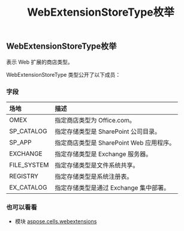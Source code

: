 ﻿---
title: WebExtensionStoreType枚举
second_title: Aspose.Cells for Python via .NET API 参考文献
description:
type: docs
weight: 110
url: /zh/python-net/aspose.cells.webextensions/webextensionstoretype/
is_root: false
---
## WebExtensionStoreType枚举
表示 Web 扩展的商店类型。



WebExtensionStoreType 类型公开了以下成员：

### 字段
|场地|描述|
| :- | :- |
| OMEX |指定商店类型为 Office.com。|
| SP_CATALOG |指定存储类型是 SharePoint 公司目录。|
| SP_APP |指定商店类型是 SharePoint Web 应用程序。|
| EXCHANGE |指定存储类型是 Exchange 服务器。|
| FILE_SYSTEM |指定存储类型是文件系统共享。|
| REGISTRY |指定存储类型是系统注册表。|
| EX_CATALOG |指定存储类型是通过 Exchange 集中部署。|



### 也可以看看
* 模块 [aspose.cells.webextensions](..)
